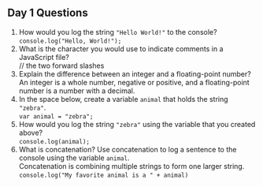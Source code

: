 ## Day 1 Questions

1. How would you log the string `"Hello World!"` to the console?\
   `console.log("Hello, World!");`
1. What is the character you would use to indicate comments in a JavaScript file?\
   // the two forward slashes
1. Explain the difference between an integer and a floating-point number?\
   An integer is a whole number, negative or positive, and a floating-point number is a number with a decimal.
1. In the space below, create a variable `animal` that holds the string `"zebra"`.\
   `var animal = "zebra";`
1. How would you log the string `"zebra"` using the variable that you created above?\
   `console.log(animal);`
1. What is concatenation? Use concatenation to log a sentence to the console using the variable `animal`.\
   Concatenation is combining multiple strings to form one larger string.
   `console.log("My favorite animal is a " + animal)`
